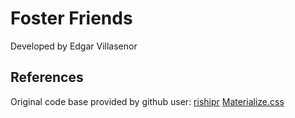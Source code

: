 # Foster Friends
Developed by Edgar Villasenor

## References
Original code base provided by github user: [rishipr](https://github.com/rishipr/mern-auth)
[Materialize.css](https://materializecss.com/about.html)